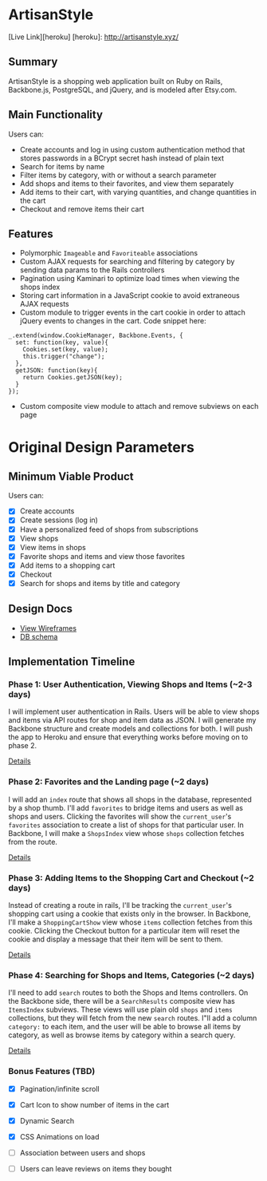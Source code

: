 # ArtisanStyle

[Live Link][heroku]
[heroku]: http://artisanstyle.xyz/

## Summary
ArtisanStyle is a shopping web application built on Ruby on Rails, Backbone.js,
PostgreSQL, and jQuery, and is modeled after Etsy.com.

## Main Functionality
Users can:
* Create accounts and log in using custom authentication method that
stores passwords in a BCrypt secret hash instead of plain text
* Search for items by name
* Filter items by category, with or without a search parameter
* Add shops and items to their favorites, and view them separately
* Add items to their cart, with varying quantities, and change quantities in
the cart
* Checkout and remove items their cart

## Features
* Polymorphic `Imageable` and `Favoriteable` associations
* Custom AJAX requests for searching and filtering by category by sending data
params to the Rails controllers
* Pagination using Kaminari to optimize load times when viewing the shops index
* Storing cart information in a JavaScript cookie to avoid extraneous AJAX
requests
* Custom module to trigger events in the cart cookie in order to attach jQuery
events to changes in the cart. Code snippet here:
```
_.extend(window.CookieManager, Backbone.Events, {
  set: function(key, value){
    Cookies.set(key, value);
    this.trigger("change");
  },
  getJSON: function(key){
    return Cookies.getJSON(key);
  }
});
```

* Custom composite view module to attach and remove subviews on each page

# Original Design Parameters

## Minimum Viable Product
Users can:

- [x] Create accounts
- [x] Create sessions (log in)
- [x] Have a personalized feed of shops from subscriptions
- [x] View shops
- [x] View items in shops
- [x] Favorite shops and items and view those favorites
- [x] Add items to a shopping cart
- [x] Checkout
- [x] Search for shops and items by title and category

## Design Docs
* [View Wireframes][views]
* [DB schema][schema]

[views]: ./docs/views.md
[schema]: ./docs/schema.md

## Implementation Timeline

### Phase 1: User Authentication, Viewing Shops and Items (~2-3 days)
I will implement user authentication in Rails. Users will be able to view shops
and items via API routes for shop and item data as JSON. I will generate my
Backbone structure and create models and collections for both. I will push the
app to Heroku and ensure that everything works before moving on to phase 2.

[Details][phase-one]

### Phase 2: Favorites and the Landing page (~2 days)
I will add an `index` route that shows all shops in the database, represented
by a shop thumb. I'll add `favorites` to bridge items and users as well as shops
and users. Clicking the favorites will show the `current_user`'s `favorites`
association to create a list of shops for that particular user. In Backbone,
I will make a `ShopsIndex` view whose `shops` collection fetches from the route.

[Details][phase-two]

### Phase 3: Adding Items to the Shopping Cart and Checkout (~2 days)
Instead of creating a route in rails, I'll be tracking the `current_user`'s
shopping cart using a cookie that exists only in the browser. In Backbone,
I'll make a `ShoppingCartShow` view whose `items` collection fetches from this
cookie. Clicking the Checkout button for a particular item will reset the cookie
and display a message that their item will be sent to them.

[Details][phase-three]

### Phase 4: Searching for Shops and Items, Categories (~2 days)
I'll need to add `search` routes to both the Shops and Items controllers. On the
Backbone side, there will be a `SearchResults` composite view has `ItemsIndex`
subviews. These views will use plain old `shops` and `items` collections, but
they will fetch from the new `search` routes. I"ll add a column `category:`
to each item, and the user will be able to browse all items by category, as well
as browse items by category within a search query.

[Details][phase-four]


### Bonus Features (TBD)
- [x] Pagination/infinite scroll
- [x] Cart Icon to show number of items in the cart
- [x] Dynamic Search
- [x] CSS Animations on load
- [ ] Association between users and shops
- [ ] Users can leave reviews on items they bought


[phase-one]: ./docs/phases/phase1.md
[phase-two]: ./docs/phases/phase2.md
[phase-three]: ./docs/phases/phase3.md
[phase-four]: ./docs/phases/phase4.md
